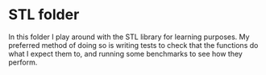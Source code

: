 # STL folder

In this folder I play around with the STL library for learning purposes.
My preferred method of doing so is writing tests to check that
the functions do what I expect them to, and running some benchmarks to see how they perform.
